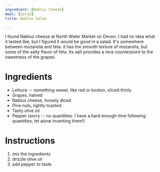 ```yaml
---
ingredient: [Nablus Cheese]
meal: [Salad]
title: Nablus Salad

---
```

I found Nablus cheese at North Water Market on Devon.  I had no idea what it tasted like, but I figured it would be good in a salad.  It's somewhere between mozarella and feta: it has the smooth texture of mozarella, but some of the salty flavor of feta.  Its salt provides a nice counterpoint to the sweetness of the grapes.

# Ingredients

 *  Lettuce -- something sweet, like red or boston, sliced thinly
 *  Grapes, halved
 *  Nablus cheese, loosely diced
 *  Pine nuts, lightly toasted
 *  Tasty olive oil
 *  Pepper
(sorry -- no quantities.  I have a hard enough time following quantities, let alone inventing them!)


# Instructions

 1.  mix the ingredients
 1.  drizzle olive oil
 1.  add pepper to taste
